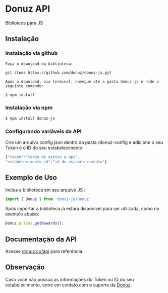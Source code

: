 # Donuz API
Biblioteca para JS

## Instalação
### Instalação via github
    Faça o download da biblioteca:

~~~
git clone https://github.com/donuz/donuz-js.git
~~~

    Após o download, via terminal, navegue até a pasta donuz-js e rode o seguinte comando: 

```bash
$ npm install
```
### Instalação via npm 
```bash
$ npm install donuz-js
```


### Configurando variáveis da API

Crie um arquivo config.json dentro da pasta /donuz-config e adicione o seu Token e o ID do seu estabelecimento:

```js
{"token":"token de acesso a api",
"estabelecimento_id":"id do estabelecimento"}
```


## Exemplo de Uso
Inclua a biblioteca em seu arquivo JS :
```js
import { Donuz } from 'donuz-js/Donuz'
```

Após importar a biblioteca já estará disponível para ser utilizada, como no exemplo abaixo:

```js
Donuz.prizes.getRewards();
```

## Documentação da API

Acesse [donuz.co/api](http://donuz.co/api) para referência.

## Observação

Caso você não possua as informações do Token ou ID do seu estabelecimento, entre em contato com o suporte da [Donuz](http://www.donuz.com.br/).
